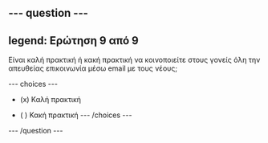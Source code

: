 --- question ---
---
legend: Ερώτηση 9 από 9
---

Είναι καλή πρακτική ή κακή πρακτική να κοινοποιείτε στους γονείς όλη την απευθείας επικοινωνία μέσω email με τους νέους;

--- choices ---
- (x) Καλή πρακτική

- ( ) Κακή πρακτική
--- /choices ---

--- /question ---
